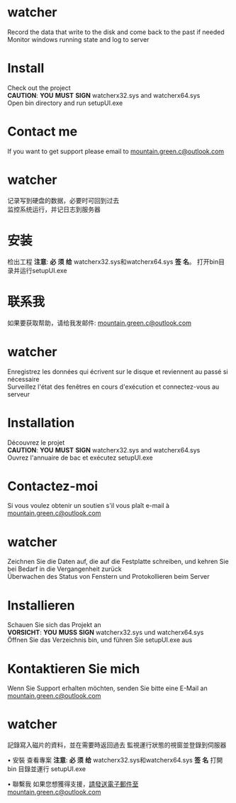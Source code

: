 # watcher
Record the data that write to the disk and come back to the past if needed  
Monitor windows running state and log to server  

# Install
Check out the project  
**CAUTION**: **YOU** **MUST** **SIGN** watcherx32.sys and watcherx64.sys  
Open bin directory and run setupUI.exe  

# Contact me
If you want to get support please email to mountain.green.c@outlook.com  


# watcher
记录写到硬盘的数据，必要时可回到过去  
监控系统运行，并记日志到服务器  

# 安装
检出工程
**注意**: **必** **须** **给** watcherx32.sys和watcherx64.sys **签** **名**。
打开bin目录并运行setupUI.exe  

# 联系我
如果要获取帮助，请给我发邮件: mountain.green.c@outlook.com  


# watcher
Enregistrez les données qui écrivent sur le disque et reviennent au passé si nécessaire  
Surveillez l'état des fenêtres en cours d'exécution et connectez-vous au serveur  

# Installation
Découvrez le projet  
**CAUTION**: **YOU** **MUST** **SIGN** watcherx32.sys and watcherx64.sys  
Ouvrez l'annuaire de bac et exécutez setupUI.exe  

# Contactez-moi
Si vous voulez obtenir un soutien s'il vous plaît e-mail à mountain.green.c@outlook.com  


# watcher
Zeichnen Sie die Daten auf, die auf die Festplatte schreiben, und kehren Sie bei Bedarf in die Vergangenheit zurück  
Überwachen des Status von Fenstern und Protokollieren beim Server  

# Installieren
Schauen Sie sich das Projekt an  
**VORSICHT**: **YOU** **MUSS** **SIGN** watcherx32.sys und watcherx64.sys  
Öffnen Sie das Verzeichnis bin, und führen Sie setupUI.exe aus  

# Kontaktieren Sie mich
Wenn Sie Support erhalten möchten, senden Sie bitte eine E-Mail an mountain.green.c@outlook.com

# watcher
記錄寫入磁片的資料，並在需要時返回過去 
監視運行狀態的視窗並登錄到伺服器 

• 安裝
查看專案 
**注意**: **必** **须** **给** watcherx32.sys和watcherx64.sys **签** **名**
打開 bin 目錄並運行 setupUI.exe 

• 聯繫我
如果您想獲得支援，請發送電子郵件至mountain.green.c@outlook.com
